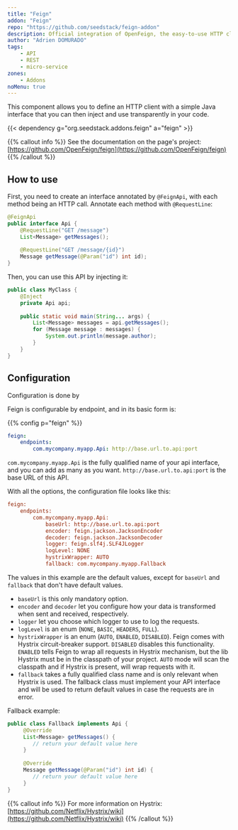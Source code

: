 ```yaml
---
title: "Feign"
addon: "Feign"
repo: "https://github.com/seedstack/feign-addon"
description: Official integration of OpenFeign, the easy-to-use HTTP client.
author: "Adrien DOMURADO"
tags:
    - API
    - REST
    - micro-service
zones:
    - Addons
noMenu: true    
---
```


This component allows you to define an HTTP client with a simple Java interface that you can then inject and use transparently
in your code.<!--more-->

{{< dependency g="org.seedstack.addons.feign" a="feign" >}}

{{% callout info %}}
See the documentation on the page's project: [https://github.com/OpenFeign/feign](https://github.com/OpenFeign/feign)
{{% /callout %}}

## How to use

First, you need to create an interface annotated by `@FeignApi`, with each method being an HTTP call. Annotate each method with `@RequestLine`:
```java
@FeignApi
public interface Api {
    @RequestLine("GET /message")
    List<Message> getMessages();
    
    @RequestLine("GET /message/{id}")
    Message getMessage(@Param("id") int id);
}
```

Then, you can use this API by injecting it:
```java
public class MyClass {
    @Inject
    private Api api;
    
    public static void main(String... args) {
        List<Message> messages = api.getMessages();
        for (Message message : messages) {
            System.out.println(message.author);
        }
    }
}
```

## Configuration

Configuration is done by 

Feign is configurable by endpoint, and in its basic form is:

{{% config p="feign" %}}
```yaml
feign:
    endpoints:
        com.mycompany.myapp.Api: http://base.url.to.api:port

```

`com.mycompany.myapp.Api` is the fully qualified name of your api interface, and you can add as many as you want.
`http://base.url.to.api:port` is the base URL of this API.

With all the options, the configuration file looks like this:

```ini
feign:
    endpoints:
        com.mycompany.myapp.Api: 
            baseUrl: http://base.url.to.api:port
            encoder: feign.jackson.JacksonEncoder
            decoder: feign.jackson.JacksonDecoder
            logger: feign.slf4j.SLF4JLogger 
            logLevel: NONE
            hystrixWrapper: AUTO
            fallback: com.mycompany.myapp.Fallback
```
The values in this example are the default values, except for `baseUrl` and `fallback` that don't have default values.

* `baseUrl` is this only mandatory option.
* `encoder` and `decoder` let you configure how your data is transformed when sent and received, respectively.
* `logger` let you choose which logger to use to log the requests.
* `logLevel` is an enum (`NONE`, `BASIC`, `HEADERS`, `FULL`).
* `hystrixWrapper` is an enum (`AUTO`, `ENABLED`, `DISABLED`). Feign comes with Hystrix circuit-breaker support. `DISABLED` disables this functionality. `ENABLED` tells Feign to wrap all requests in Hystrix mechanism, but the lib Hystrix must be in the classpath of your project. `AUTO` mode will scan the classpath and if Hystrix is present, will wrap requests with it.
* `fallback` takes a fully qualified class name and is only relevant when Hystrix is used. The fallback class must implement your API interface and will be used to return default values in case the requests are in error.

Fallback example:
```java
public class Fallback implements Api {
     @Override
     List<Message> getMessages() {
        // return your default value here 
     }
        
     @Override
     Message getMessage(@Param("id") int id) {
        // return your default value here
     }
}
```

{{% callout info %}}
For more information on Hystrix: [https://github.com/Netflix/Hystrix/wiki](https://github.com/Netflix/Hystrix/wiki)
{{% /callout %}}
